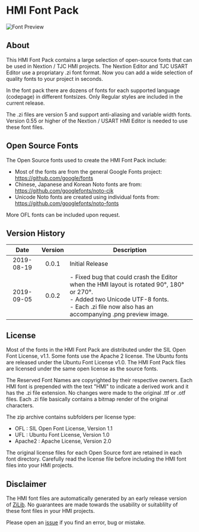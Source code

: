 HMI Font Pack
=============

![Font Preview](https://github.com/fvanroie/HMI-Font-Pack/blob/v0.0.2/HMI%20KoHo-Regular%2028%20(WINDOWS_874).png)

About
-----

This HMI Font Pack contains a large selection of open-source fonts that can be used in Nextion / TJC HMI projects.
The Nextion Editor and TJC USART Editor use a propriatary .zi font format.
Now you can add a wide selection of quality fonts to your project in seconds.

In the font pack there are dozens of fonts for each supported language (codepage) in different fontsizes.
Only Regular styles are included in the current release.

The .zi files are version 5 and support anti-aliasing and variable width fonts. Version 0.55 or higher of the Nextion / USART HMI Editor is needed to use these font files.


Open Source Fonts
-----------------

The Open Source fonts used to create the HMI Font Pack include:

- Most of the fonts are from the general Google Fonts project: https://github.com/google/fonts
- Chinese, Japanese and Korean Noto fonts are from: https://github.com/googlefonts/noto-cjk
- Unicode Noto fonts are created using individual fonts from: https://github.com/googlefonts/noto-fonts

More OFL fonts can be included upon request.


Version History
---------------

| Date       | Version | Description
|:----------:|:-------:|----------------
| 2019-08-19 |  0.0.1  | Initial Release
| 2019-09-05 |  0.0.2  | - Fixed bug that could crash the Editor when the HMI layout is rotated 90°, 180° or 270°.<br>- Added two Unicode UTF-8 fonts.<br>- Each .zi file now also has an accompanying .png preview image.


License
-------

Most of the fonts in the HMI Font Pack are distributed under the SIL Open Font License, v1.1.
Some fonts use the Apache 2 license. The Ubuntu fonts are released under the Ubuntu Font License v1.0.
The HMI Font Pack files are licensed under the same open license as the source fonts.

The Reserved Font Names are copyrighted by their respective owners.
Each HMI font is prepended with the text "HMI" to indicate a derived work and it has the .zi file extension.
No changes were made to the original .ttf or .otf files. Each .zi file basically contains a bitmap render of the original characters.

The zip archive contains subfolders per license type:
- OFL : SIL Open Font License, Version 1.1
- UFL : Ubuntu Font License, Version 1.0
- Apache2 : Apache License, Version 2.0

The original license files for each Open Source font are retained in each font directory.
Carefully read the license file before including the HMI font files into your HMI projects.


Disclaimer
----------

The HMI font files are automatically generated by an early release version of [ZiLib](https://github.com/hagronnestad/nextion-font-editor/tree/master/NextionFontEditor/ZiLib). No guarantees are made towards the usability or suitablilty of these font files in your HMI projects.

Please open an [issue](https://github.com/fvanroie/HMI-Font-Pack/issues) if you find an error, bug or mistake.